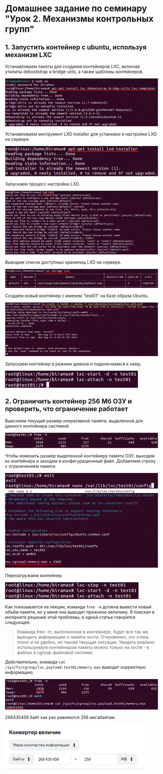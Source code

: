 # Домашнее задание по семинару "Урок 2. Механизмы контрольных групп"

## 1. Запустить контейнер с ubuntu, используя механизм LXC

Устанавливаем пакеты для создания контейнеров LXC, включая утилиты debootstrap и bridge-utils, а также шаблоны контейнеров.

![](1.gif)

Устанавливаем инструмент LXD Installer для установки и настройки LXD на сервере.

![](2.gif)

Запускаем процесс настройки LXD.

![](3.gif)

Выводим список доступных хранилищ LXD на сервере.

![](4.gif)

Создаем новый контейнер с именем "test01" на базе образа Ubuntu.

![](5.gif)

Запускаем контейнер в режиме демона и подключаемся к нему.

![](6.gif)


## 2. Ограничить контейнер 256 Мб ОЗУ и проверить, что ограничение работает

Выясняем текущий размер оперативной памяти, выделенной для данного контейнера системой.

![](7.gif)

Чтобы изменить размер выделенной контейнеру памяти ОЗУ, выходим из контейнера и заходим в конфигурационный файл. Добавляем строку с ограничением памяти.

![](8.gif)
![](9.gif)

Перезагружаем контейнер.

![](10.gif)

Как показывается на лекции, команда `free -m` должна вывести новый объём памяти, но у меня она выводит прежнюю величину. Я поискал в интернете решение этой проблемы, в одной статье говорится следующее: 
> Команда free -m, выполненная в контейнере, будет все так же выводить информацию о памяти хоста. Откровенно, это очень плохо и не удобно, но такова текущая ситуация. Увидеть реально используемую контейнером память можно только на хосте - в файлах в cgroup-файловой системе.

Действительно, команда `cat /sys/fs/cgroup/lxc.payload.test01/memory.max` выводит корректную информацию.

![](11.gif)

268435456 байт как раз равняются 256 мегабайтам. 

![](12.gif)
